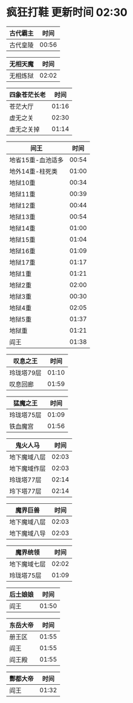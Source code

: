 # 疯狂打鞋 更新时间 02:30

| 古代霸主   | 时间    |
|--------|-------|
| 古代皇陵 | 00:56 |

| 无相天魔   | 时间    |
|--------|-------|
| 无相炼狱 | 02:02 |

| 四象苍茫长老   | 时间    |
|--------|-------|
| 苍茫大厅 | 01:16 |
| 虚无之关 | 02:30 |
| 虚无之关掉 | 01:14 |

| 间王   | 时间    |
|--------|-------|
| 地省15重-血池适多 | 00:54 |
| 地外14重-柱死类 | 01:00 |
| 地狱10重 | 00:34 |
| 地狱11重 | 00:39 |
| 地狱12重 | 00:44 |
| 地狱13重 | 00:54 |
| 地狱14重 | 01:00 |
| 地狱15重 | 01:04 |
| 地狱16重 | 01:09 |
| 地狱17重 | 01:17 |
| 地狱1重 | 01:21 |
| 地狱2重 | 02:00 |
| 地狱3重 | 00:30 |
| 地狱4重 | 02:05 |
| 地狱5重 | 01:37 |
| 地狱重 | 01:21 |
| 阎王 | 01:38 |

| 叹息之王   | 时间    |
|--------|-------|
| 玲珑塔79层 | 01:10 |
| 叹息回廊 | 01:59 |

| 猛魔之王   | 时间    |
|--------|-------|
| 玲珑塔75层 | 01:09 |
| 铁血魔宫 | 01:56 |

| 鬼火人马   | 时间    |
|--------|-------|
| 地下魔域八层 | 02:03 |
| 地下魔域作层 | 02:03 |
| 玲珑塔77层 | 02:14 |
| 玲下塔77层 | 02:14 |

| 魔界巨兽   | 时间    |
|--------|-------|
| 地下魔域八层 | 02:03 |
| 地下魔域八导 | 02:03 |

| 魔界统领   | 时间    |
|--------|-------|
| 地下魔域七层 | 02:02 |
| 玲珑塔75层 | 01:09 |

| 后土娘娘   | 时间    |
|--------|-------|
| 阎王 | 01:50 |

| 东岳大帝   | 时间    |
|--------|-------|
| 册王区 | 01:55 |
| 阎王 | 01:55 |
| 阎王殿 | 01:55 |

| 酆都大帝   | 时间    |
|--------|-------|
| 阎王 | 01:32 |